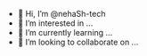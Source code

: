 - 👋 Hi, I’m @nehaSh-tech
- 👀 I’m interested in ...
- 🌱 I’m currently learning ...
- 💞️ I’m looking to collaborate on ...


<!---
nehaSh-tech/nehaSh-tech is a ✨ special ✨ repository because its `README.md` (this file) appears on your GitHub profile.
You can click the Preview link to take a look at your changes.
--->
